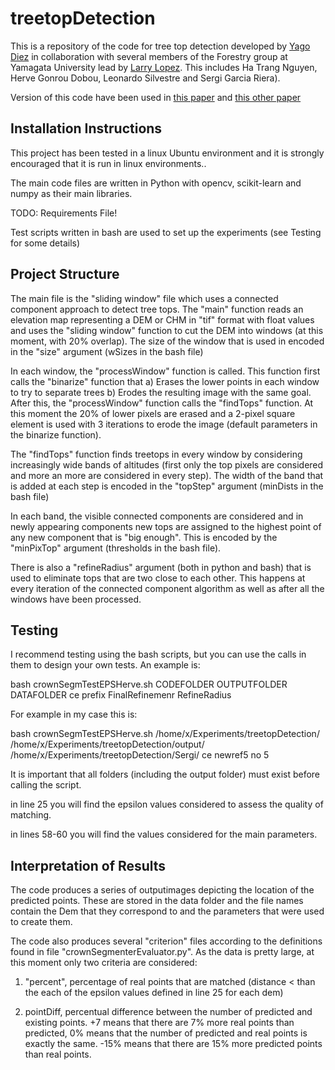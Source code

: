 # treetopDetection

This is a repository of the code for tree top detection developed by [Yago Diez](http://yagodiez.com/) in collaboration with several members of the Forestry group at Yamagata University lead by [Larry Lopez](https://www.tr.yamagata-u.ac.jp/~larry/profile.html). This includes Ha Trang Nguyen, Herve Gonrou Dobou, Leonardo Silvestre and Sergi Garcia Riera).

Version of this code have been used in [this paper](https://www.mdpi.com/2072-4292/13/2/260) and [this other paper](https://www.mdpi.com/2079-3197/10/6/90)

## Installation Instructions

This project has been tested in a linux Ubuntu environment and it is strongly encouraged that it is run in linux environments..

The main code files are written in Python with opencv, scikit-learn and numpy as their main libraries.

TODO: Requirements File!

Test scripts written in bash are used to set up the experiments (see Testing for some details)


## Project Structure

The main file is the "sliding window" file which uses a connected component approach to detect tree tops. The "main" function reads an elevation map representing a DEM or CHM in "tif" format with float values and uses the "sliding window" function to cut the DEM into windows (at this moment, with 20% overlap). The size of the window that is used in encoded in the "size" argument (wSizes in the bash file)

In each window, the "processWindow" function is called. This function first calls the "binarize" function that a) Erases the lower points in each window to try to separate trees b) Erodes the resulting image with the same goal. After this, the "processWindow" function calls the "findTops" function. At this moment the 20% of lower pixels are erased and a 2-pixel square element is used with 3 iterations to erode the image (default parameters in the binarize function).

The "findTops" function finds treetops in every window by considering increasingly wide bands of altitudes (first only the top pixels are considered and more an more are considered in every step). The width of the band that is added at each step is encoded in the "topStep" argument (minDists in the bash file)

In each band, the visible connected components are considered and in newly appearing components new tops are assigned to the highest point of any new component that is "big enough". This is encoded by the "minPixTop" argument (thresholds in the bash file).

There is also a "refineRadius" argument (both in python and bash) that is used to eliminate tops that are two close to each other. This happens at every iteration of the connected component algorithm as well as after all the windows have been processed.


## Testing

I recommend testing using the bash scripts, but you can use the calls in them to design your own tests. An example is:

bash crownSegmTestEPSHerve.sh CODEFOLDER OUTPUTFOLDER DATAFOLDER ce prefix FinalRefinemenr RefineRadius

For example in my case this is:

bash crownSegmTestEPSHerve.sh /home/x/Experiments/treetopDetection/ /home/x/Experiments/treetopDetection/output/ /home/x/Experiments/treetopDetection/Sergi/ ce newref5 no 5

It is important that all folders (including the output folder) must exist before calling the script.

in line 25 you will find the epsilon values considered to assess the quality of matching.

in lines 58-60 you will find the values considered for the main parameters.

## Interpretation of Results

The code produces a series of outputimages depicting the location of the predicted points. These are stored in the data folder and the file names contain the Dem that they correspond to and the parameters that were used to create them. 

The code also produces several "criterion" files according to the definitions found in file "crownSegmenterEvaluator.py". As the data is pretty large, at this moment only two criteria are considered:

1) "percent", percentage of real points that are matched (distance < than the each of the epsilon values defined in line 25 for each dem)

2) pointDiff, percentual difference between the number of predicted and existing points. +7 means that there are 7% more real points than predicted, 0% means that the number of predicted and real points is exactly the same. -15% means that there are 15% more predicted points than real points.
